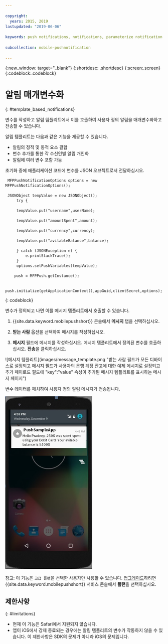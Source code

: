 ```yaml
---

copyright:
  years: 2015, 2019
lastupdated: "2019-06-06"

keywords: push notifications, notifications, parameterize notification

subcollection: mobile-pushnotification

---
```


{:new_window: target="_blank"}
{:shortdesc: .shortdesc}
{:screen:.screen}
{:codeblock:.codeblock}

# 알림 매개변수화
{: #template_based_notifications}

변수를 작성하고 알림 템플리트에서 이를 호출하여 사용자 정의 알림을 매개변수화하고 전송할 수 있습니다.

알림 템플리트는 다음과 같은 기능을 제공할 수 있습니다.

 - 알림의 정적 및 동적 요소 결합
 - 변수 추가를 통한 각 수신인별 알림 개인화
 - 알림에 여러 변수 포함 가능 

초기화 중에 애플리케이션 코드에 변수를 JSON 오브젝트로서 전달하십시오.

    
   ```
    MFPPushNotificationOptions options = new MFPPushNotificationOptions();

    JSONObject tempValue = new JSONObject();
        try {
        
		tempValue.put("username",userName);
        
        tempValue.put("amountSpent",amount);
		
        tempValue.put("currency",currency);
		
        tempValue.put("avilableBalance",balance);
        
		} catch (JSONException e) {
            e.printStackTrace();
        }
        options.setPushVariables(tempValue); 
	   
	   push = MFPPush.getInstance();

       push.initialize(getApplicationContext(),appGuid,clientSecret,options);
   ```
{: codeblock}


변수가 정의되고 나면 이를 메시지 템플리트에서 호출할 수 있습니다.

1. {{site.data.keyword.mobilepushshort}} 콘솔에서 **메시지** 탭을 선택하십시오.

2. **받는 사람** 옵션을 선택하여 메시지를 작성하십시오.

3. **메시지** 필드에 메시지를 작성하십시오.  메시지 템플리트에서 정의된 변수를 호출하십시오. **전송**을 클릭하십시오.

![메시지 템플리트](images/message_template.png "받는 사람 필드가 모든 디바이스로 설정되고 메시지 필드가 사용자의 은행 계정 잔고에 대한 예제 메시지로 설정되고 추가 페이로드 필드에 "key":"value" 속성이 추가된 메시지 템플리트를 표시하는 메시지 페이지")

변수 데이터를 페치하여 사용자 정의 알림 메시지가 전송됩니다.

![메시지 예제](images/message_template_example.jpg "메시지 템플리트를 기반으로 하는 예제 알림")

참고: 이 기능은 `고급 플랜`을 선택한 사용자만 사용할 수 있습니다. [업그레이드](https://cloud.ibm.com/docs/account?topic=account-changing#changing)하려면 {{site.data.keyword.mobilepushshort}} 서비스 콘솔에서 **플랜**을 선택하십시오.

## 제한사항
{: #limitations}

 - 현재 이 기능은 Safari에서 지원되지 않습니다.
 - 앱이 iOS에서 강제 종료되는 경우에는 알림 템플리트의 변수가 작동하지 않을 수 있습니다. 이 제한사항은 SDK의 문제가 아니라 iOS의 문제입니다.

